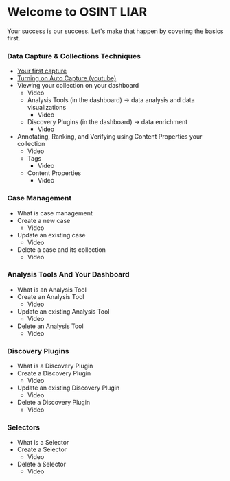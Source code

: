 # Welcome to OSINT LIAR
Your success is our success. Let's make that happen by covering the basics first.

### Data Capture & Collections Techniques
- [Your first capture](/captures/first-capture.md)
- <a href="https://www.youtube.com/watch?v=byyWYmsfTcs" target="_blank">Turning on Auto Capture (youtube)</a>
- Viewing your collection on your dashboard
  - Video
  - Analysis Tools (in the dashboard) -> data analysis and data visualizations
    - Video
  - Discovery Plugins (in the dashboard) -> data enrichment
    - Video
- Annotating, Ranking, and Verifying using Content Properties your collection
  - Video
  - Tags
    - Video
  - Content Properties
    - Video 


### Case Management
- What is case management
- Create a new case
  - Video
- Update an existing case
  - Video
- Delete a case and its collection
  - Video

### Analysis Tools And Your Dashboard
- What is an Analysis Tool
- Create an Analysis Tool
  - Video
- Update an existing Analysis Tool
  - Video
- Delete an Analysis Tool
  - Video

### Discovery Plugins
- What is a Discovery Plugin
- Create a Discovery Plugin
  - Video
- Update an existing Discovery Plugin
  - Video
- Delete a Discovery Plugin
  - Video

### Selectors
- What is a Selector
- Create a Selector
  - Video
- Delete a Selector
  - Video



